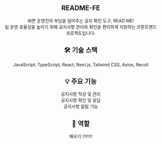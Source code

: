 <div align="center">

<h2>README-FE</h2>
<p>바쁜 운영진의 부담을 덜어주는 공지 확인 도구, READ ME!<br/>
팀 운영 효율성을 높이기 위해 공지사항 관리와 확인을 편리하게 지원하는 프론트엔드 프로젝트입니다.</p>

## 🛠 기술 스택
JavaScript, TypeScript, React, Next.js, Tailwind CSS, Axios, Recoil  

## 💡 주요 기능
공지사항 작성 및 관리  
공지사항 확인 및 응답  
공지사항 알림 기능  


## 🤝 역할 
채우기 !!!!!!!!


</div>
